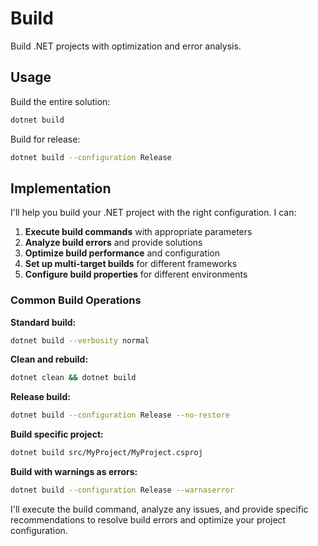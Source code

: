 # Build

Build .NET projects with optimization and error analysis.

## Usage

Build the entire solution:

```bash
dotnet build
```

Build for release:

```bash
dotnet build --configuration Release
```

## Implementation

I'll help you build your .NET project with the right configuration. I can:

1. **Execute build commands** with appropriate parameters
2. **Analyze build errors** and provide solutions
3. **Optimize build performance** and configuration
4. **Set up multi-target builds** for different frameworks
5. **Configure build properties** for different environments

### Common Build Operations

**Standard build:**
```bash
dotnet build --verbosity normal
```

**Clean and rebuild:**
```bash
dotnet clean && dotnet build
```

**Release build:**
```bash
dotnet build --configuration Release --no-restore
```

**Build specific project:**
```bash
dotnet build src/MyProject/MyProject.csproj
```

**Build with warnings as errors:**
```bash
dotnet build --configuration Release --warnaserror
```

I'll execute the build command, analyze any issues, and provide specific recommendations to resolve build errors and optimize your project configuration.